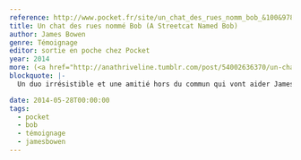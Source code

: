 ```yaml
---
reference: http://www.pocket.fr/site/un_chat_des_rues_nomm_bob_&100&9782266243520.html
title: Un chat des rues nommé Bob (A Streetcat Named Bob)
author: James Bowen
genre: Témoignage
editor: sortie en poche chez Pocket
year: 2014
more: (<a href="http://anathriveline.tumblr.com/post/54002636370/un-chat-des-rues-nomme-bob-a-streetcat-named-bob">JC Gawsewitch</a>, 2013
blockquote: |-
  Un duo irrésistible et une amitié hors du commun qui vont aider James à sortir de l’enfer.

date: 2014-05-28T00:00:00
tags:
  - pocket
  - bob
  - témoignage
  - jamesbowen
---
```

